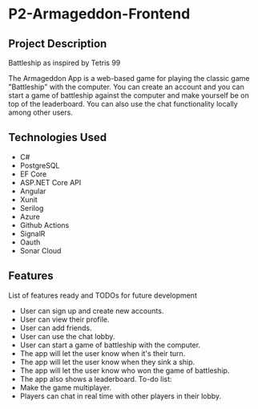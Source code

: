 # P2-Armageddon-Frontend


## Project Description

Battleship as inspired by Tetris 99

The Armageddon App is a web-based game for playing the classic game "Battleship" with the computer. You can create an account and you can start a game of battleship against the computer and make yourself be on top of the leaderboard. You can also use the chat functionality locally among other users.

## Technologies Used

* C#
* PostgreSQL
* EF Core
* ASP.NET Core API
* Angular
* Xunit 
* Serilog 
* Azure 
* Github Actions 
* SignalR
* Oauth 
* Sonar Cloud

## Features

List of features ready and TODOs for future development
* User can  sign up and create new accounts.
* User can view their profile.
* User can add friends.
* User can use the chat lobby.
* User can start a game of battleship with the computer.
* The app will let the user know when it's their turn.
* The app will let the user know when they sink a ship.
* The app will let the user know who won the game of battleship.
* The app also shows a leaderboard.
To-do list:
* Make the game multiplayer.
* Players can chat in real time with other players in their lobby.
